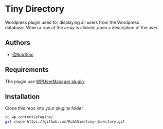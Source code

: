 
# Tiny Directory

Wordpress plugin used for displaying all users from the Wordpress database. When a row of the array is clicked ,open a description of the user.

## Authors

- [@Rob1Sim](https://github.com/Rob1Sim)


## Requirements

The plugin use [WPUserManager plugin](https://wpusermanager.com/article/194-profiles-page-setup/).

## Installation

Clone this repo into your plugins folder

```bash
cd wp-content/plugins/
git clone https://github.com/Rob1Sim/tiny-directory.git
```
    